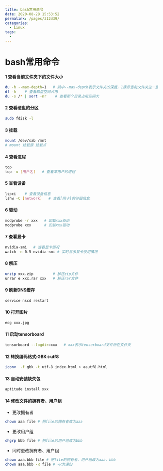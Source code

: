 ```yaml
---
title: bash常用命令
date: 2020-08-28 15:53:52
permalink: /pages/312d39/
categories: 
  - Linux
tags: 
  - 
---
```

# bash常用命令


#### 1 查看当前文件夹下的文件大小

```bash
du -h --max-depth=1   # 其中--max-depth表示文件夹的深度，1表示当前文件夹这一层
df -h    # 查看磁盘空间占用
du -s /* | sort -nr    # 查看那个目录占用空间大
```
#### 2 查看硬盘的分区
```bash
sudo fdisk -l
```
#### 3 挂载
```bash
mount /dev/sab /mnt
# mount 挂载源 挂载点
```
#### 4 查看进程
```bash
top
top -u [用户名]   # 查看某用户的进程
```
#### 5 查看设备
```bash
lspci    # 查看设备信息
lshw -C [network]   # 查看[网卡]的详细信息
```
#### 6 驱动
```bash
modprobe -r xxx   # 卸载xxx驱动
modprobe xxx      # 安装xxx驱动
```
#### 7 查看显卡
```bash
nvidia-smi   # 查看显卡情况
watch -n 0.5 nvidia-smi # 实时显示显卡使用情况
```
#### 8 解压
```bash
unzip xxx.zip         # 解压zip文件
unrar e xxx.rar xxx   # 解压rar文件
```
#### 9 刷新DNS缓存
```bash
service nscd restart
```
#### 10 打开图片
```bash
eog xxx.jpg
```
#### 11 启动tensorboard
```bash
tensorboard --logdir=xxx   # xxx表示tensorboard文件所在文件夹
```
#### 12 转换编码格式:GBK->utf8
```bash
iconv  -f gbk -t utf-8 index.html > aautf8.html
```

#### 13 自动安装缺失包
```bash
aptitude install xxx
```
#### 14 修改文件的拥有者、用户组
- 更改拥有者
```bash
chown aaa file # 把file的拥有者改为aaa
```
- 更改用户组
```bash
chgrp bbb file # 把file的用户组改为bbb
```
- 同时更改拥有者、用户组
```bash
chown aaa.bbb file # 把file的拥有者、用户组改为aaa、bbb
chown aaa.bbb -R file # -R为递归
```

